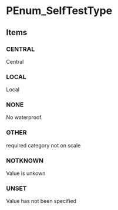 # PEnum_SelfTestType


<!-- end of short definition -->
## Items

### CENTRAL
Central

### LOCAL
Local

### NONE
No waterproof.

### OTHER
required category not on scale

### NOTKNOWN
Value is unkown

### UNSET
Value has not been specified
